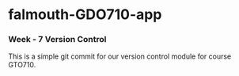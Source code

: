 # falmouth-GDO710-app

### Week - 7 Version Control
This is a simple git commit for our version control module for course GTO710.
